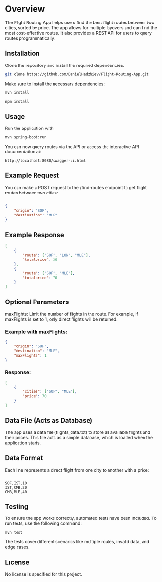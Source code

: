 
# Overview
The Flight Routing App helps users find the best flight routes between two cities, sorted by price. The app allows for multiple layovers and can find the most cost-effective routes. It also provides a REST API for users to query routes programmatically.

## Installation

Clone the repository and install the required dependencies.

```bash
git clone https://github.com/DanielHadzhiev/Flight-Routing-App.git
```
Make sure to install the necessary dependencies:

```bash
mvn install
```

```bash
npm install
```
## Usage
Run the application with:

```bash
mvn spring-boot:run
```
You can now query routes via the API or access the interactive API documentation at:

```url
http://localhost:8080/swagger-ui.html
```

## Example Request
You can make a POST request to the /find-routes endpoint to get flight routes between two cities:

```json

{
    "origin": "SOF",
    "destination": "MLE"
}
```
## Example Response
```json
[
    {
        "route": ["SOF", "LON", "MLE"],
        "totalprice": 30
    },
    {
        "route": ["SOF", "MLE"],
        "totalprice": 70
    }
]
```
## Optional Parameters
maxFlights: Limit the number of flights in the route. For example, if maxFlights is set to 1, only direct flights will be returned.

### Example with maxFlights:

```json
{
    "origin": "SOF",
    "destination": "MLE",
    "maxFlights": 1
}
```
### Response:

```json
[
    {
        "cities": ["SOF", "MLE"],
        "price": 70
    }
]
```
## Data File (Acts as Database)
The app uses a data file (flights_data.txt) to store all available flights and their prices. This file acts as a simple database, which is loaded when the application starts.

## Data Format
Each line represents a direct flight from one city to another with a price:

```objectives

SOF,IST,10
IST,CMB,20
CMB,MLE,40
```
## Testing
To ensure the app works correctly, automated tests have been included. To run tests, use the following command:

```bash
mvn test
```
The tests cover different scenarios like multiple routes, invalid data, and edge cases.
## License
No license is specified for this project.
